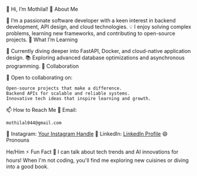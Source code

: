 👋 Hi, I’m Mothilal!
👀 About Me

🔭 I’m a passionate software developer with a keen interest in backend development, API design, and cloud technologies.
💡 I enjoy solving complex problems, learning new frameworks, and contributing to open-source projects.
🌱 What I’m Learning

🚀 Currently diving deeper into FastAPI, Docker, and cloud-native application design.
📚 Exploring advanced database optimizations and asynchronous programming.
💞️ Collaboration

🤝 Open to collaborating on:

    Open-source projects that make a difference.
    Backend APIs for scalable and reliable systems.
    Innovative tech ideas that inspire learning and growth.

📫 How to Reach Me
📩 Email:
```
mothilal044@gmail.com
```
📸 Instagram:
[Your Instagram Handle](https://www.instagram.com/mothilalzzh_sphinx_007?igsh=MXBydThxaWUyYzI2NQ==)
   💼 LinkedIn: [LinkedIn Profile](https://www.linkedin.com/in/mothilal-m-04803a227)
   😄 Pronouns

He/Him
⚡ Fun Fact
💬 I can talk about tech trends and AI innovations for hours! When I'm not coding, you'll find me exploring new cuisines or diving into a good book.
